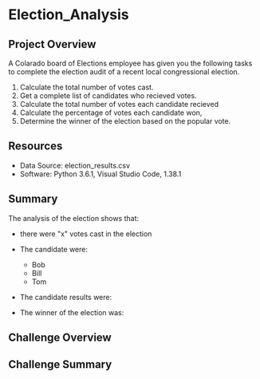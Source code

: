 # Election_Analysis
## Project Overview 
A Colarado board of Elections employee has given you the following tasks to complete the election audit of a recent local congressional election. 
1. Calculate the total number of votes cast.
2. Get a complete list of candidates who recieved votes. 
3. Calculate the total number of votes each candidate recieved 
4. Calculate the percentage of votes each candidate won, 
5. Determine the winner of the election based on the popular vote. 

## Resources
* Data Source: election_results.csv
* Software: Python 3.6.1, Visual Studio Code, 1.38.1

## Summary 
The analysis of the election shows that:
* there were "x" votes cast in the election
* The candidate were:
  * Bob
  * Bill 
  * Tom
* The candidate results were:

* The winner of the election was: 

## Challenge Overview 
## Challenge Summary 
